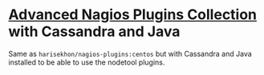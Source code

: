 # [Advanced Nagios Plugins Collection](https://github.com/HariSekhon/Nagios-Plugins) with Cassandra and Java

Same as `harisekhon/nagios-plugins:centos` but with Cassandra and Java installed to be able to use the nodetool plugins.
